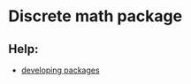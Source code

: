 # Discrete math package

## Help:
- [developing packages](https://julialang.org/contribute/developing_package/)
